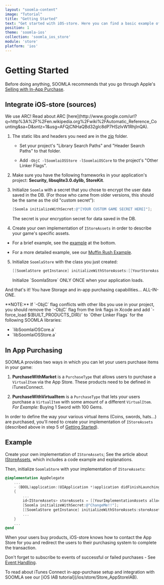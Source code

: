 ```yaml
---
layout: "soomla-content"
image: "Tutorial"
title: "Getting Started"
text: "Get started with iOS-store. Here you can find a basic example of initialization, economy framework integration, and links to downloads and IAP setup."
position: 1
theme: 'soomla-ios'
collection: 'soomla_ios_store'
module: 'store'
platform: 'ios'
---
```


# Getting Started

Before doing anything, SOOMLA recommends that you go through Apple's [Selling with In-App Purchase](https://developer.apple.com/appstore/in-app-purchase/index.html).

## Integrate iOS-store (sources)

<div class="info-box">We use ARC! Read about ARC [here](http://www.google.com/url?q=http%3A%2F%2Fen.wikipedia.org%2Fwiki%2FAutomatic_Reference_Counting&sa=D&sntz=1&usg=AFQjCNHaQBd32glc8dP7HSzlvW1RhjInQA).</div>

1. The static libs and headers you need are in the [zip](http://library.soom.la/fetch/ios-store/latest?cf=knowledge%20base) folder.

    - Set your project's "Library Search Paths" and "Header Search Paths" to that folder.

    - Add `-ObjC -lSoomlaiOSStore -lSoomlaiOSCore` to the project's "Other Linker Flags".

2. Make sure you have the following frameworks in your application's project: **Security, libsqlite3.0.dylib, StoreKit**.

3. Initialize `Soomla` with a secret that you chose to encrypt the user data saved in the DB. (For those who came from older versions, this should be the same as the old "custom secret"):

    ``` objectivec
    [Soomla initializeWithSecret:@"[YOUR CUSTOM GAME SECRET HERE]"];
    ```

    <div class="info-box">The secret is your encryption secret for data saved in the DB.</div>

4. Create your own implementation of `IStoreAssets` in order to describe your game's specific assets.

  - For a brief example, see the [example](#example) at the bottom.

  - For a more detailed example, see our [Muffin Rush Example](https://github.com/soomla/ios-store/blob/master/SoomlaiOSStoreExample/SoomlaiOSStoreExample/MuffinRushAssets.m).

5. Initialize `SoomlaStore` with the class you just created:

    ``` objectivec
    [[SoomlaStore getInstance] initializeWithStoreAssets:[[YourStoreAssetsImplementation alloc] init]];
    ```

    <div class="warning-box">Initialize `SoomlaStore` ONLY ONCE when your application loads.</div>

And that's it! You have Storage and in-app purchasing capabilities... ALL-IN-ONE.

<div class="info-box">**NOTE:**
    If `-ObjC` flag conflicts with other libs you use in your project, you should remove the `-ObjC` flag from the link flags in Xcode and add `-force_load $(BUILT_PRODUCTS_DIR)/<LIBRARY_NAME>` to `Other Linker Flags` for the following SOOMLA libraries:
    <ul>
        <li>`libSoomlaiOSCore.a`</li>
        <li>`libSoomlaiOSStore.a`</li>        
    </ul>                                                                                                                                                                                                                                                                     
</div>

## In App Purchasing

SOOMLA provides two ways in which you can let your users purchase items in your game:

 1. **PurchaseWithMarket** is a `PurchaseType` that allows users to purchase a `VirtualItem` via the App Store. These products need to be defined in iTunesConnect.

 2. **PurchaseWithVirtualItem** is a `PurchaseType` that lets your users purchase a `VirtualItem` with some amount of a different `VirtualItem`. *For Example:* Buying 1 Sword with 100 Gems.

In order to define the way your various virtual items (Coins, swords, hats...) are purchased, you'll need to create your implementation of `IStoreAssets` (described above in step 5 of [Getting Started](#getting-started)).

## Example

Create your own implementation of `IStoreAssets`; See the article about [IStoreAssets](/ios/store/Store_IStoreAssets), which includes a code example and explanations.

Then, initialize `SoomlaStore` with your implementation of `IStoreAssets`:

``` objectivec
@implementation AppDelegate
    ...
    - (BOOL)application:(UIApplication *)application didFinishLaunchingWithOptions:(NSDictionary *)launchOptions
    {
        ...
        id<IStoreAssets> storeAssets = [[YourImplementationAssets alloc] init];
        [Soomla initializeWithSecret:@"ChangeMe!!"];
        [[SoomlaStore getInstance] initializeWithStoreAssets:storeAssets];
        ...
    }
    ...
@end
```

When your users buy products, iOS-store knows how to contact the App Store for you and redirect the users to their purchasing system to complete the transaction.

Don't forget to subscribe to events of successful or failed purchases - See [Event Handling](/ios/store/Store_Events).

<div class="info-box">To read about iTunes Connect in-app-purchase setup and integration with SOOMLA see our [iOS IAB tutorial](/ios/store/Store_AppStoreIAB).</div>
